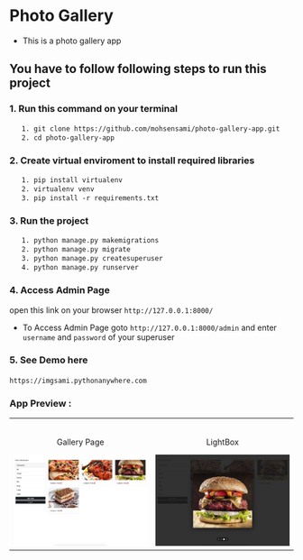 # Photo Gallery

* This is a photo gallery app 

## You have to follow following steps to run this project

### 1. Run this command on your terminal 
       1. git clone https://github.com/mohsensami/photo-gallery-app.git
       2. cd photo-gallery-app
### 2. Create virtual enviroment to install required libraries 
       1. pip install virtualenv
       2. virtualenv venv
       3. pip install -r requirements.txt
### 3. Run the project
       1. python manage.py makemigrations
       2. python manage.py migrate
       3. python manage.py createsuperuser
       4. python manage.py runserver
### 4. Access Admin Page
open this link on your browser `http://127.0.0.1:8000/`

* To Access Admin Page goto `http://127.0.0.1:8000/admin` and enter `username` and `password` of your superuser
### 5. See Demo here
`https://imgsami.pythonanywhere.com`

### App Preview :

<table width="100%"> 
<tr>
<td width="50%">      
&nbsp; 
<br>
<p align="center">
  Gallery Page
</p>
<img src="https://github.com/mohsensami/photo-gallery-app/blob/main/screenshot/Screenshot1.png?raw=true">
</td> 
<td width="50%">
<br>
<p align="center">
  LightBox
</p>
<img src="https://github.com/mohsensami/photo-gallery-app/blob/main/screenshot/Screenshot2.png?raw=true">  
</td>
</table>
